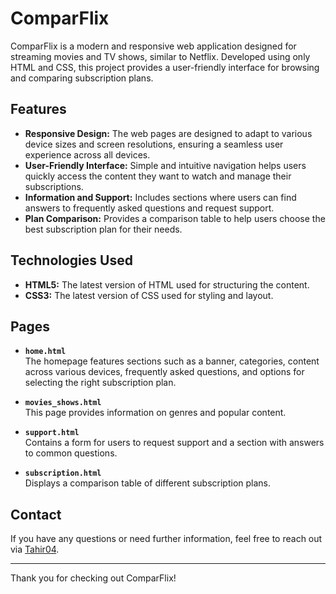 # ComparFlix

ComparFlix is a modern and responsive web application designed for streaming movies and TV shows, similar to Netflix. Developed using only HTML and CSS, this project provides a user-friendly interface for browsing and comparing subscription plans.

## Features

- **Responsive Design:** The web pages are designed to adapt to various device sizes and screen resolutions, ensuring a seamless user experience across all devices.
- **User-Friendly Interface:** Simple and intuitive navigation helps users quickly access the content they want to watch and manage their subscriptions.
- **Information and Support:** Includes sections where users can find answers to frequently asked questions and request support.
- **Plan Comparison:** Provides a comparison table to help users choose the best subscription plan for their needs.

## Technologies Used

- **HTML5:** The latest version of HTML used for structuring the content.
- **CSS3:** The latest version of CSS used for styling and layout.

## Pages

- **`home.html`**  
  The homepage features sections such as a banner, categories, content across various devices, frequently asked questions, and options for selecting the right subscription plan.

- **`movies_shows.html`**  
  This page provides information on genres and popular content.

- **`support.html`**  
  Contains a form for users to request support and a section with answers to common questions.

- **`subscription.html`**  
  Displays a comparison table of different subscription plans.

## Contact

If you have any questions or need further information, feel free to reach out via [Tahir04](https://github.com/Tahir04).


---

Thank you for checking out ComparFlix!


